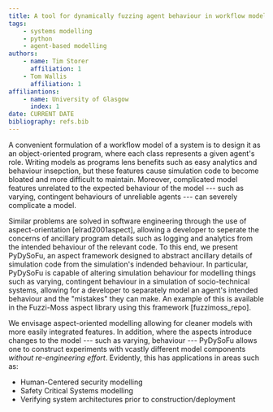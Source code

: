 ```yaml
---
title: A tool for dynamically fuzzing agent behaviour in workflow models
tags:
    - systems modelling
    - python
    - agent-based modelling
authors:
    - name: Tim Storer
      affiliation: 1
    - Tom Wallis
      affiliation: 1
affiliantions:
    - name: University of Glasgow
      index: 1
date: CURRENT DATE
bibliography: refs.bib
---
```


A convenient formulation of a workflow model of a system is to design it as an object-oriented program, where each class represents a given agent's role. Writing models as programs lens benefits such as easy analytics and behaviour insepction, but these features cause simulation code to become bloated and more difficult to maintain. Moreover, complicated model features unrelated to the expected behaviour of the model --- such as varying, contingent behaviours of unreliable agents --- can severely complicate a model.

Similar problems are solved in software engineering through the use of aspect-orientation [elrad2001aspect], allowing a developer to seperate the concerns of ancillary program details such as logging and analytics from the intended behaviour of the relevant code. To this end, we present PyDySoFu, an aspect framework designed to abstract ancillary details of simulation code from the simulation's indended behaviour. In particular, PyDySoFu is capable of altering simulation behaviour for modelling things such as varying, contingent behaviour in a simulation of socio-technical systems, allowing for a developer to separately model an agent's intended behaviour and the "mistakes" they can make. An example of this is available in the Fuzzi-Moss aspect library using this framework [fuzzimoss_repo].

We envisage aspect-oriented modelling allowing for cleaner models with more easily integrated features. In addition, where the aspects introduce changes to the model --- such as varying, behaviour --- PyDySoFu allows one to construct experiments with vcastly different model components *without re-engineering effort*. Evidently, this has applications in areas such as:

* Human-Centered security modelling
* Safety Critical Systems modelling
* Verifying system architectures prior to construction/deployment
